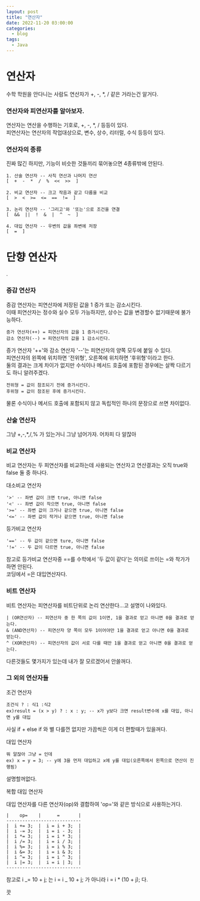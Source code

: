```yaml
---
layout: post
title: "연산자"
date: 2022-11-20 03:00:00
categories:
  - blog
tags:
  - Java
---
```


<h1>연산자</h1>

수학 학원을 안다니는 사람도 연산자가 +, -, \*, / 같은 거라는건 알거다.

<h3>연산자와 피연산자를 알아보자.</h3>

연산자는 연산을 수행하는 기호로, +, -, \*, / 등등이 있다.  
피연산자는 연산자의 작업대상으로, 변수, 상수, 리터럴, 수식 등등이 있다.

<h3>연산자의 종류</h3>

진짜 많긴 하지만, 기능이 비슷한 것들끼리 묶어놓으면 4종류밖에 안된다.

```
1. 산술 연산자 -- 사칙 연산과 나머지 연산
[  +  -  *  /  %  <<  >>  ]
```

```
2. 비교 연산자 -- 크고 작음과 같고 다름을 비교
[  >  <  >=  <=  ==  !=  ]
```

```
3. 논리 연산자 -- '그리고'와 '또는'으로 조건을 연결
[  &&  ||  !  &  |  ^  ~  ]
```

```
4. 대입 연산자 -- 우변의 값을 좌변에 저장
[  =  ]
```

<h1>단향 연산자</h1>

.

<h3>증감 연산자</h3>

증감 연산자는 피연산자에 저장된 값을 1 증가 또는 감소시킨다.  
이때 피연산자는 정수와 실수 모두 가능하지만, 상수는 값을 변경할수 없기때문에 불가능하다.

```
증가 연산자(++) = 피연산자의 값을 1 증가시킨다.
감소 연산자(--) = 피연산자의 값을 1 감소시킨다.
```

증가 연산자 '++'와 감소 연산자 '--'는 피연산자의 양쪽 모두에 붙일 수 있다.  
피연산자의 왼쪽에 위치하면 '전위형', 오른쪽에 위치하면 '후위형'이라고 한다.  
둘의 결과는 크게 차이가 없지만 수식이나 메서드 호출에 포함된 경우에는 살짝 다르기도 하니 알려주겠다.

```
전위형 = 값이 참조되기 전에 증가시킨다.
후위형 = 값이 참조된 후에 증가시킨다.
```

물론 수식이나 메서드 호출에 포함되지 않고 독립적인 하나의 문장으로 쓰면 차이없다.

<h3>산술 연산자</h3>

그냥 +,-,\*,/,% 가 있는거니 그냥 넘어가자.
어차피 다 알잖아

<h3>비교 연산자</h3>

비교 연산자는 두 피연산자를 비교하는데 사용되는 연산자고 연산결과는 오직 true와 false 둘 중 하나다.

대소비교 연산자

```
'>' -- 좌변 값이 크면 true, 아니면 false
'<' -- 좌변 값이 작으면 true, 아니면 false
'>=' -- 좌변 값이 크거나 같으면 true, 아니면 false
'<=' -- 좌변 값이 작거나 같으면 true, 아니면 false
```

등가비교 연산자

```
'==' -- 두 값이 같으면 ture, 아니면 false
'!=' -- 두 값이 다르면 true, 아니면 false
```

참고로 등가비교 연산자중 ==를 수학에서 '두 값이 같다'는 의미로 쓰이는 =와 착가가하면 안된다.  
코딩에서 =은 대입연산자다.

<h3>비트 연산자</h3>

비트 연산자는 피연산자를 비트단위로 논리 연산한다...고 설명이 나와있다.

```
| (OR연산자) -- 피연산자 중 한 쪽의 값이 1이면, 1을 결과로 얻고 아니면 0을 결과로 얻는다.
& (AND연산자) -- 피연산자 양 쪽이 모두 1이어야만 1을 결과로 얻고 아니면 0을 결과로 얻는다.
^ (XOR연산자) -- 피연산자의 값이 서로 다를 때만 1을 결과로 얻고 아니면 0을 결과로 얻는다.
```

다른것들도 몇가지가 있는데 내가 잘 모르겠어서 안쓸꺼다.

<h3>그 외의 연산자들</h3>

조건 연산자

```
조건식 ? : 식1 :식2
ex)result = (x > y) ? : x : y; -- x가 y보다 크면 result변수에 x를 대입, 아니면 y를 대입
```

사실 if + else if 와 별 다를껀 없지만 가끔씩은 이게 더 편할때가 있을꺼다.

대입 연산자

```
뭐 알잖아 그냥 = 인데
ex) x = y = 3; -- y에 3을 먼저 대입하고 x에 y를 대입(오른쪽에서 왼쪽으로 연산이 진행됨)
```

설명할꺼없다.

복합 대입 연산자

대입 연산자를 다른 연산자(op)와 결합하여 'op='와 같은 방식으로 사용하는거다.

```
|    op=    |      =       |
----------------------------
|  i += 3;  |  i = i + 3;  |
|  i -= 3;  |  i = i - 3;  |
|  i *= 3;  |  i = i * 3;  |
|  i /= 3;  |  i = i / 3;  |
|  i %= 3;  |  i = i % 3;  |
|  i &= 3;  |  i = i & 3;  |
|  i ^= 3;  |  i = i ^ 3;  |
|  i |= 3;  |  i = i | 3;  |
----------------------------
```

참고로 i _= 10 + j; 는 i = i _ 10 + j; 가 아니라 i = i \* (10 + j); 다.

끗
